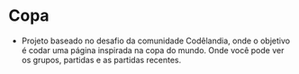 # Copa
- Projeto baseado no desafio da comunidade Codêlandia, onde o objetivo é codar uma página inspirada na copa do mundo. Onde você pode ver os grupos, partidas e as partidas recentes.
